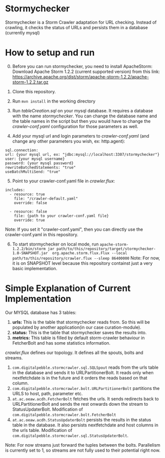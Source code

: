 # Stormychecker
Stormychecker is a Storm Crawler adaptation for URL checking. Instead of crawling, it checks the status of URLs and persists them in a database (currently mysql)

# How to setup and run

0. Before you can run stormychecker, you need to install ApacheStorm: Download Apache Storm 1.2.2 (current supported version) from this link: https://archive.apache.org/dist/storm/apache-storm-1.2.2/apache-storm-1.2.2.tar.gz

1. Clone this repository.

2. Run `mvn install` in the working directory

3. Run *tableCreation.sql* on your mysql database. It requires a database with the name *stormychecker*. You can change the database name and the table names in the script but then you would have to change the *crawler-conf.yaml* configuration for those parameters as well.

4. Add your mysql url and login parameters to *crawler-conf.yaml* (and change any other parameters you wish, ex: http.agent):
  ```
  sql.connection:
  url: {your mysql url, ex: "jdbc:mysql://localhost:3307/stormychecker"}
  user: {your mysql username}
  password: {your mysql password}
  rewriteBatchedStatements: "true"
  useBatchMultiSend: "true"
  ```
5. Point to your crawler-conf.yaml file in *crawler.flux*:
  ```
  includes:
    - resource: true
      file: "/crawler-default.yaml"
      override: false

    - resource: false
      file: {path to your crawler-conf.yaml file}
      override: true
  ```
  Note: If you set it "crawler-conf.yaml", then you can directly use the crawler-conf.yaml in this repository.

6. To start stormychecker on local mode, run `apache-storm-1.2.2/bin/storm jar path/to/this/repository/target/stormychecker-1.0-SNAPSHOT.jar  org.apache.storm.flux.Flux --local path/to/this/repository/crawler.flux --sleep 86400000`
  Note: For now, it is on SNAPSHOT level because this repository containst just a very basic implementation.
  
  
# Simple Explanation of Current Implementation

Our MYSQL database has 3 tables:
1. **urls:** This is the table that stormychecker reads from. So this will be populated by another application(in our case curation-module).
2. **status:** This is the table that stormychecker saves the results into.
3. **metrics:** This table is filled by default storm-crawler behaviour in FetcherBolt and has some statistics information.

*crawler.flux* defines our topology. It defines all the spouts, bolts and streams.
1. `com.digitalpebble.stormcrawler.sql.SQLSpout` reads from the urls table in the database and sends it to URLPartitionerBolt. It reads only when nextfetchdate is in the future and it orders the reads based on that column.
2. `com.digitalpebble.stormcrawler.bolt.URLPartitionerBolt` partitions the URLS to host, path, parameter etc.
3. `at.ac.oeaw.acdh.FetcherBolt` fetches the urls. It sends redirects back to URLPartitionerBolt and sends the rest onwards down the stream to StatusUpdaterBolt. Modification of  `com.digitalpebble.stormcrawler.bolt.FetcherBolt`
4. `at.ac.oeaw.acdh.StatusUpdaterBolt` persists the results in the status table in the database. It also persists nextfetchdate and host columns in the urls table. Modification of `com.digitalpebble.stormcrawler.sql.StatusUpdaterBolt`.

Note: For now streams just forward the tuples between the bolts. Parallelism is currently set to 1, so streams are not fully used to their potential right now.
